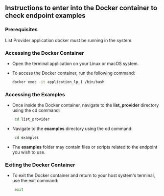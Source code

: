 ## Instructions to enter into the Docker container to check endpoint examples ##

### Prerequisites ###

List Provider application docker must be running in the system.

### Accessing the Docker Container ###

* Open the terminal application on your Linux or macOS system.
* To access the Docker container, run the following command:

    ``` bash
    docker exec -it application_lp_1 /bin/bash
    ```

### Accessing the Examples ###

* Once inside the Docker container, navigate to the __list_provider__ directory using the cd command:

   ``` bash
    cd list_provider
    ```

* Navigate to the __examples__ directory using the cd command:

   ``` bash
    cd examples
    ```

* The __examples__ folder may contain files or scripts related to the endpoint you wish to use.

### Exiting the Docker Container ###

* To exit the Docker container and return to your host system's terminal, use the exit command:

   ``` bash
    exit
    ```
